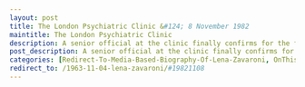 ```yaml
---
layout: post
title: The London Psychiatric Clinic &#124; 8 November 1982
maintitle: The London Psychiatric Clinic
description: A senior official at the clinic finally confirms for the first time that Lena had anorexia nervosa.
post_description: A senior official at the clinic finally confirms for the first time that Lena had anorexia nervosa.
categories: [Redirect-To-Media-Based-Biography-Of-Lena-Zavaroni, OnThisDay8November]
redirect_to: /1963-11-04-lena-zavaroni/#19821108
---
```


